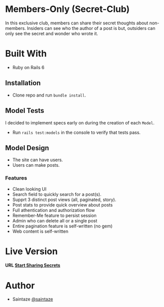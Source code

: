 # Members-Only (Secret-Club)

In this exclusive club, members can share their secret thoughts about non-members. Insiders can see who the author of a post is but, outsiders can only see the secret and wonder who wrote it.

# Built With
 - Ruby on Rails 6

## Installation

- Clone repo and run `bundle install`. 

## Model Tests

I decided to implement specs early on during the creation of each `Model`.

- Run `rails test:models` in the console to verify that tests pass. 

## Model Design

- The site can have users. 
- Users can make posts. 

### Features
+ Clean looking UI
+ Search field to quickly search for a post(s).
+ Supprt 3 distinct post views (all, paginated, story).
+ Post stats to provide quick overview about posts
+ Full athentication and authorization flow
+ Remember-Me feature to persist session
+ Admin who can delete all or a single post
+ Entire pagination feature is self-written (no gem) 
+ Web content is self-written

# Live Version
#### URL [Start Sharing Secrets](https://secretclub.herokuapp.com/)

# Author
+ Saintaze [@saintaze](https://github.com/saintaze/)
